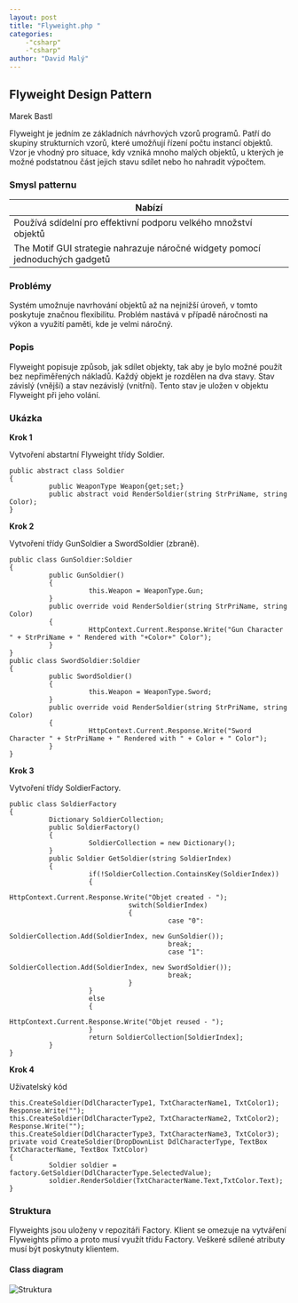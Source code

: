 ```yaml
---
layout: post
title: "Flyweight.php "
categories:
    -"csharp"
    -"csharp"
author: "David Malý"
--- 
```



##  Flyweight Design Pattern


Marek Bastl



Flyweight je jedním ze základních návrhových vzorů programů. Patří do skupiny strukturních vzorů, které umožňují řízení počtu instancí objektů. Vzor je vhodný pro situace, kdy vzniká mnoho malých objektů, u kterých je možné podstatnou část jejich stavu sdílet nebo ho nahradit výpočtem.


### Smysl patternu


| Nabízí |
| --- |
| Používá sdídelní pro effektivní podporu velkého množství objektů |
| The Motif GUI strategie nahrazuje náročné widgety pomocí jednoduchých gadgetů |


### Problémy


Systém umožnuje navrhování objektů až na nejnižší úroveň, v tomto poskytuje značnou flexibilitu. Problém nastává v případě náročnosti na výkon a využití paměti, kde je velmi náročný.


### Popis


Flyweight popisuje způsob, jak sdílet objekty, tak aby je bylo možné použít bez nepřiměřených nákladů. Každý objekt je rozdělen na dva stavy. Stav závislý (vnější) a stav nezávislý (vnitřní). Tento stav je uložen v objektu Flyweight při jeho volání.


### Ukázka
**Krok 1**

Vytvoření abstartní Flyweight třídy Soldier.


```
public abstract class Soldier
{
          public WeaponType Weapon{get;set;}
          public abstract void RenderSoldier(string StrPriName, string Color);
}

```
**Krok 2**

Vytvoření třídy GunSoldier a SwordSoldier (zbraně).


```
public class GunSoldier:Soldier
{
          public GunSoldier()
          {
                    this.Weapon = WeaponType.Gun;
          }
          public override void RenderSoldier(string StrPriName, string Color)
          {
                    HttpContext.Current.Response.Write("Gun Character " + StrPriName + " Rendered with "+Color+" Color");
          }
}
public class SwordSoldier:Soldier
{
          public SwordSoldier()
          {
                    this.Weapon = WeaponType.Sword;
          }
          public override void RenderSoldier(string StrPriName, string Color)
          {
                    HttpContext.Current.Response.Write("Sword Character " + StrPriName + " Rendered with " + Color + " Color");
          }
}

```
**Krok 3**

Vytvoření třídy SoldierFactory.


```
public class SoldierFactory
{
          Dictionary SoldierCollection;
          public SoldierFactory()
          {
                    SoldierCollection = new Dictionary();
          }
          public Soldier GetSoldier(string SoldierIndex)
          {
                    if(!SoldierCollection.ContainsKey(SoldierIndex))
                    {
                              HttpContext.Current.Response.Write("Objet created - ");
                              switch(SoldierIndex)
                              {
                                        case "0":
                                        SoldierCollection.Add(SoldierIndex, new GunSoldier());
                                        break;
                                        case "1":
                                        SoldierCollection.Add(SoldierIndex, new SwordSoldier());
                                        break;
                              }
                    }
                    else
                    {
                              HttpContext.Current.Response.Write("Objet reused - ");
                    }
                    return SoldierCollection[SoldierIndex];
          }
}

```
**Krok 4**

Uživatelský kód


```
this.CreateSoldier(DdlCharacterType1, TxtCharacterName1, TxtColor1);
Response.Write("");
this.CreateSoldier(DdlCharacterType2, TxtCharacterName2, TxtColor2);
Response.Write("");
this.CreateSoldier(DdlCharacterType3, TxtCharacterName3, TxtColor3);
private void CreateSoldier(DropDownList DdlCharacterType, TextBox TxtCharacterName, TextBox TxtColor)
{
          Soldier soldier = factory.GetSoldier(DdlCharacterType.SelectedValue);
          soldier.RenderSoldier(TxtCharacterName.Text,TxtColor.Text);
}

```

### Struktura


Flyweights jsou uloženy v repozitáři Factory. Klient se omezuje na vytváření Flyweights přímo a proto musí využít třídu Factory. Veškeré sdílené atributy musí být poskytnuty klientem.


#### Class diagram
![Struktura](images/Flyweight.png)